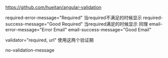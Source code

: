 https://github.com/hueitan/angular-validation


required-error-message="Required" 当required不满足的时候显示
required-success-message="Good Required" 当required满足的时候显示
同理
email-error-message="Error Email"
email-success-message="Good Email"

validator="required, url" 使用这两个验证期


no-validation-message
